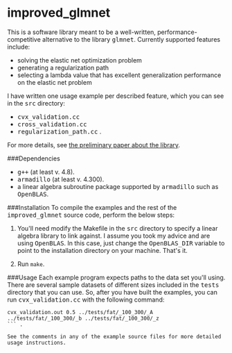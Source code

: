 improved_glmnet
===============
This is a software library meant to be a well-written, performance-competitive
alternative to the library <tt>glmnet</tt>. Currently supported features
include:

* solving the elastic net optimization problem
* generating a regularization path
* selecting a lambda value that has excellent generalization performance on the
  elastic net problem

I have written one usage example per described feature, which you can see in the
<tt>src</tt> directory:

* <tt>cvx_validation.cc</tt>
* <tt>cross_validation.cc</tt>
* <tt>regularization_path.cc</tt> .

For more details, see [the preliminary paper about the library](https://www.dropbox.com/s/lyy0mgz8pjpdy38/final.pdf).

###Dependencies
* <tt>g++</tt> (at least v. 4.8).
* <tt>armadillo</tt> (at least v. 4.300).
* a linear algebra subroutine package supported by <tt>armadillo</tt> such as
  <tt>OpenBLAS</tt>.

###Installation
To compile the examples and the rest of the <tt>improved_glmnet</tt> source
code, perform the below steps:

1. You'll need modify the Makefile in the <tt>src</tt> directory to specify a
linear algebra library to link against. I assume you took my advice and are
using <tt>OpenBLAS</tt>. In this case, just change the <tt>OpenBLAS_DIR</tt>
variable to point to the installation directory on your machine. That's it.

2. Run ```make```.

###Usage
Each example program expects paths to the data set you'll using. There
are several sample datasets of different sizes included in the <tt>tests</tt>
directory that you can use. So, after you have built the examples, you can run
<tt>cvx_validation.cc</tt>  with the following command:

```
cvx_validation.out 0.5 ../tests/fat/_100_300/_A ../tests/fat/_100_300/_b ../tests/fat/_100_300/_z
``` .

See the comments in any of the example source files for more detailed usage instructions.
